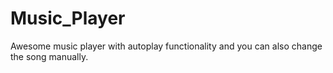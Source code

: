 # Music_Player
Awesome music player with autoplay functionality and you can also change the song manually.
